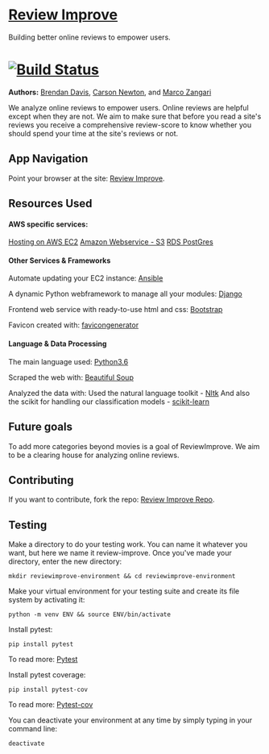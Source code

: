 # [Review Improve](https://github.com/TeamAlphaPrimeReviews)
Building better online reviews to empower users.
# [![Build Status](https://travis-ci.org/TeamAlphaPrimeReviews/reviews-to-improve.svg?branch=master)](https://travis-ci.org/TeamAlphaPrimeReviews/reviews-to-improve)


**Authors:**
[Brendan Davis](https://github.com/Tsarcastic),
[Carson Newton](https://github.com/nosrac77), and
[Marco Zangari](https://github.com/marco-zangari)


We analyze online reviews to empower users. Online reviews are helpful except when they are not. We aim to make sure that before you read a site's reviews you receive a comprehensive review-score to know whether you should spend your time at the site's reviews or not.

## App Navigation


Point your browser at the site: [Review Improve](http://ec2-54-146-255-108.compute-1.amazonaws.com).


## Resources Used

#### AWS specific services:
[Hosting on AWS EC2](https://aws.amazon.com/ec2/?hp=tile&so-exp=below)
[Amazon Webservice - S3](https://aws.amazon.com/s3/?hp=tile&so-exp=below)
[RDS PostGres](https://aws.amazon.com/rds/postgresql/)

#### Other Services & Frameworks
Automate updating your EC2 instance:
[Ansible](https://www.ansible.com/integrations/cloud/amazon-web-services)

A dynamic Python webframework to manage all your modules:
[Django](https://www.djangoproject.com/)

Frontend web service with ready-to-use html and css:
[Bootstrap](https://startbootstrap.com/)

Favicon created with:
[favicongenerator](https://www.favicongenerator.com/)

#### Language & Data Processing

The main language used:
[Python3.6](https://www.python.org/downloads/)

Scraped the web with:
[Beautiful Soup](https://www.crummy.com/software/BeautifulSoup/)

Analyzed the data with:
Used the natural language toolkit - [Nltk](http://www.nltk.org/data.html)
And also the scikit for handling our classification models - [scikit-learn](http://scikit-learn.org/stable/)


## Future goals

To add more categories beyond movies is a goal of ReviewImprove. We aim to be a clearing house for analyzing online reviews.

## Contributing

If you want to contribute, fork the repo: [Review Improve Repo](https://github.com/TeamAlphaPrimeReviews/reviews-to-improve).

## Testing

Make a directory to do your testing work. You can name it whatever you want, but here we name it review-improve. Once you've made your directory, enter the new directory:
```
mkdir reviewimprove-environment && cd reviewimprove-environment
```

Make your virtual environment for your testing suite and create its file system by activating it:
```
python -m venv ENV && source ENV/bin/activate
```

Install pytest:
```
pip install pytest
```
To read more: [Pytest](https://docs.pytest.org/en/latest/)

Install pytest coverage:
```
pip install pytest-cov
```
To read more: [Pytest-cov](https://pypi.python.org/pypi/pytest-cov)

You can deactivate your environment at any time by simply typing in your command line:
```
deactivate
```
